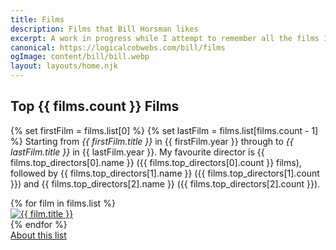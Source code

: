 ```yaml
---
title: Films
description: Films that Bill Horsman likes
excerpt: A work in progress while I attempt to remember all the films I like
canonical: https://logicalcobwebs.com/bill/films
ogImage: content/bill/bill.webp
layout: layouts/home.njk
---
```


## Top {{ films.count }} Films

{% set firstFilm = films.list[0] %}
{% set lastFilm = films.list[films.count - 1] %}
Starting from <em>{{ firstFilm.title }}</em> in {{ firstFilm.year }} through to <em>{{ lastFilm.title }}</em> in {{ lastFilm.year }}. My favourite director is {{ films.top_directors[0].name }} ({{ films.top_directors[0].count }} films), followed by {{ films.top_directors[1].name }} ({{ films.top_directors[1].count }}) and {{ films.top_directors[2].name }} ({{ films.top_directors[2].count }}).

<div class="film-list">
{% for film in films.list %}
<div><a href="{{ film.slug }}"><img src="{{ film.poster }}" alt="{{ film.title }}"></a></div>
{% endfor %}
</div>

<footer>
  <a href="about">About this list</a>
</footer>
